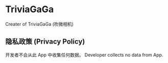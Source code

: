 # TriviaGaGa
Creater of TriviaGaGa (吹微相机)

## 隐私政策 (Privacy Policy)

开发者不会从此 App 中收集任何数据。
Developer collects no data from App.
